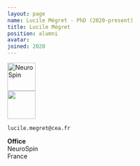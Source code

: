 ```yaml
---
layout: page
name: Lucile Mégret - PhD (2020-present)
title: Lucile Mégret
position: alumni
avatar:
joined: 2020
---
```



<!-- Section
- _Genetic researcher, CEA Evry_<br>
- _Data integration, CEA Saclay_
-->
 
<a href="http://joliot.cea.fr/drf/joliot/Pages/Entites_de_recherche/neurospin/UNATI/research.aspx?Type=Chapitre&num
ero=1" class="image" target="_blank"><img src="{{site.url}}/{{site.baseurl}}/assets/images/cea.png" width="64" height="64" alt="NeuroSpin" /></a><br>
<a href="http://megret.perso.math.cnrs.fr" class="image" target="_blank"><img src="{{site.url}}/{{site.baseurl}}/assets/images/HomePageGeneric.png" width="64" height="64" a
lt="My HomePage" /></a>


<i class="fa fa-envelope-o"></i> `lucile.megret@cea.fr`

**Office**<br>
NeuroSpin <br>
France

<!-- Section
[Cathy](http://brainomics.org/) Researches.
-->

